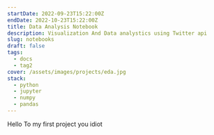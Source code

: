 ```yaml
---
startDate: 2022-09-23T15:22:00Z
endDate: 2022-10-23T15:22:00Z
title: Data Analysis Notebook
description: Visualization And Data analystics using Twitter api
slug: notebooks
draft: false
tags:
  - docs
  - tag2
cover: /assets/images/projects/eda.jpg
stack:
  - python
  - jupyter
  - numpy
  - pandas
---
```


<Main>
Hello To my first project you idiot
</Main>

